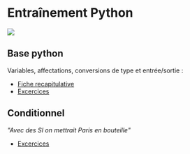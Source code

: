 # Entraînement Python
<img src="https://inventwithpython.com/invent4thed/images/00060.jpeg">

## Base python
Variables, affectations, conversions de type et entrée/sortie :
* [Fiche recapitulative](./bases/fiche_recapitulative.pdf)
* [Excercices](./bases)

## Conditionnel
*_"Avec des SI on mettrait Paris en bouteille"_*
* [Excercices](./conditionnel)
